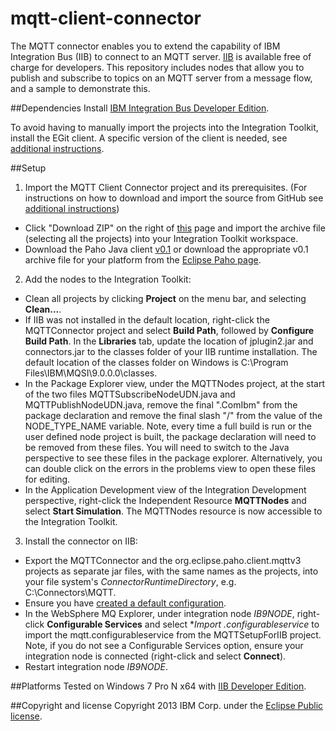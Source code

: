 mqtt-client-connector
=====================

The MQTT connector enables you to extend the capability of IBM Integration Bus (IIB) to connect to an MQTT server. [IIB](http://www.ibm.com/software/products/us/en/integration-bus/) is available free of charge for developers. This repository includes nodes that allow you to publish and subscribe to topics on an MQTT server from a message flow, and a sample to demonstrate this. 

##Dependencies
Install [IBM Integration Bus Developer Edition](http://www.ibm.com/software/products/us/en/integration-bus/).

To avoid having to manually import the projects into the Integration Toolkit, install the EGit client. A specific version of the client is needed, see [additional instructions](INSTRUCTIONS.md).

##Setup
1. Import the MQTT Client Connector project and its prerequisites. (For instructions on how to download and import the source from GitHub see [additional instructions](INSTRUCTIONS.md))
  * Click "Download ZIP" on the right of [this](https://github.com/ot4i/mqtt-client-connector) page and import the archive file (selecting all the projects) into your Integration Toolkit workspace.
  * Download the Paho Java client [v0.1](http://git.eclipse.org/c/paho/org.eclipse.paho.mqtt.java.git/snapshot/org.eclipse.paho.mqtt.java-0.1.zip) or download the appropriate v0.1 archive file for your platform from the [Eclipse Paho page](http://git.eclipse.org/c/paho/org.eclipse.paho.mqtt.java.git/).

2. Add the nodes to the Integration Toolkit:
  * Clean all projects by clicking **Project** on the menu bar, and selecting **Clean...**.
  * If IIB was not installed in the default location, right-click the MQTTConnector project and select **Build Path**, followed by  **Configure Build Path**. In the **Libraries** tab, update the location of jplugin2.jar and connectors.jar to the classes folder of your IIB runtime installation. The default location of the classes folder on Windows is C:\Program Files\IBM\MQSI\9.0.0.0\classes. 
  * In the Package Explorer view, under the MQTTNodes project, at the start of the two files MQTTSubscribeNodeUDN.java and MQTTPublishNodeUDN.java, remove the final ".ComIbm" from the package declaration and remove the final slash "/" from the value of the NODE_TYPE_NAME variable. Note, every time a full build is run or the user defined node project is built, the package declaration will need to be removed from these files. You will need to switch to the Java perspective to see these files in the package explorer. Alternatively, you can double click on the errors in the problems view to open these files for editing.
  * In the Application Development view of the Integration Development perspective, right-click the Independent Resource **MQTTNodes** and select **Start Simulation**. The MQTTNodes resource is now accessible to the Integration Toolkit.

3. Install the connector on IIB:
  * Export the MQTTConnector and the org.eclipse.paho.client.mqttv3 projects as separate jar files, with the same names as the projects, into your file system's *ConnectorRuntimeDirectory*, e.g. C:\Connectors\MQTT.
  * Ensure you have [created a default configuration](http://pic.dhe.ibm.com/infocenter/wmbhelp/v9r0m0/topic/com.ibm.etools.mft.doc/ae20200_.htm).
  * In the WebSphere MQ Explorer, under integration node *IB9NODE*, right-click **Configurable Services** and select **Import *.configurableservice** to import the mqtt.configurableservice from the MQTTSetupForIIB project. Note, if you do not see a Configurable Services option, ensure your integration node is connected (right-click and select **Connect**).
  * Restart integration node *IB9NODE*.

##Platforms
Tested on Windows 7 Pro N x64 with [IIB Developer Edition](http://www.ibm.com/software/products/us/en/integration-bus/).

##Copyright and license
Copyright 2013 IBM Corp. under the [Eclipse Public license](http://www.eclipse.org/legal/epl-v10.html).
